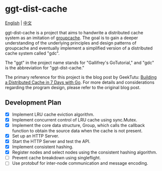 # ggt-dist-cache
[English](README.md) | [中文](README_zh.md)


ggt-dist-cache is a project that aims to handwrite a distributed cache system as an imitation of [groupcache](https://github.com/golang/groupcache). The goal is to gain a deeper understanding of the underlying principles and design patterns of groupcache and eventually implement a simplified version of a distributed cache system called "gdc".

The "ggt" in the project name stands for "Gallifrey's GoTutorial," and "gdc" is the abbreviation for "ggt-dist-cache."

The primary reference for this project is the blog post by GeekTutu: [Building a Distributed Cache in 7 Days with Go](https://geektutu.com/post/geecache.html). For more details and considerations regarding the program design, please refer to the original blog post.

## Development Plan

- [x] Implement LRU cache eviction algorithm.
- [x] Implement concurrent control of LRU cache using sync.Mutex.
- [x] Implement the core data structure, Group, which calls the callback function to obtain the source data when the cache is not present.
- [x] Set up an HTTP Server.
- [x] Start the HTTP Server and test the API.
- [x] Implement consistent hashing.
- [x] Register nodes and select nodes using the consistent hashing algorithm.
- [ ] Prevent cache breakdown using singleflight.
- [ ] Use protobuf for inter-node communication and message encoding.